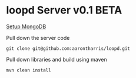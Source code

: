 loopd Server v0.1 BETA
======================

[Setup MongoDB](https://github.com/aarontharris/loopd/wiki/Setup-MongoDB)



Pull down the server code<br>
```
git clone git@github.com:aarontharris/loopd.git
```

Pull down libraries and build using maven<br>
```
mvn clean install
```


